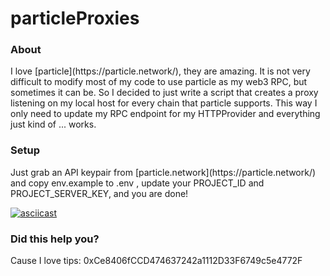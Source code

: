 # particleProxies

### About 
<p>
I love [particle](https://particle.network/), they are amazing. It is not very difficult to 
modify most of my code to use particle as my web3 RPC, but sometimes it can be. So 
I decided to just write a script that creates a proxy listening 
on my local host for every chain that particle supports. This way 
I only need to update my RPC endpoint for my HTTPProvider and everything 
just kind of ... works.
</p>

### Setup
<p>
Just grab an API keypair from [particle.network](https://particle.network/) and copy 
env.example to .env , update your PROJECT_ID and PROJECT_SERVER_KEY, and you are done!
</p>

[![asciicast](https://asciinema.org/a/658425.svg)](https://asciinema.org/a/658425)


### Did this help you?
<p>
Cause I love tips: 0xCe8406fCCD474637242a1112D33F6749c5e4772F
</p>